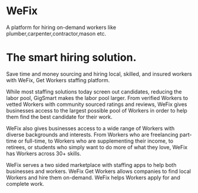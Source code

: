 # WeFix
A platform for hiring on-demand workers like plumber,carpenter,contractor,mason etc.

<h1>The smart hiring solution.</h1>
Save time and money sourcing and hiring local, skilled, and insured workers with WeFix, Get Workers staffing platform.

While most staffing solutions today screen out candidates, reducing the labor pool, GigSmart makes the labor pool larger. From verified Workers to vetted Workers with community sourced ratings and reviews, WeFix gives businesses access to the largest possible pool of Workers in order to help them find the best candidate for their work.

WeFix also gives businesses access to a wide range of Workers with diverse backgrounds and interests. From Workers who are freelancing part-time or full-time, to Workers who are supplementing their income, to retirees, or students who simply want to do more of what they love, WeFix has Workers across 30+ skills.

WeFix serves a two sided marketplace with staffing apps to help both businesses and workers. WeFix Get Workers allows companies to find local Workers and hire them on-demand. WeFix helps Workers apply for and complete work.
